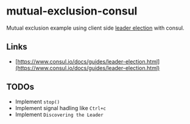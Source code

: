# mutual-exclusion-consul

Mutual exclusion example using client side [leader election](https://www.consul.io/docs/guides/leader-election.html) with consul.


## Links

- [https://www.consul.io/docs/guides/leader-election.html](https://www.consul.io/docs/guides/leader-election.html)

## TODOs

- Implement `stop()`
- Implement signal hadling like `Ctrl+c`
- Implement `Discovering the Leader`